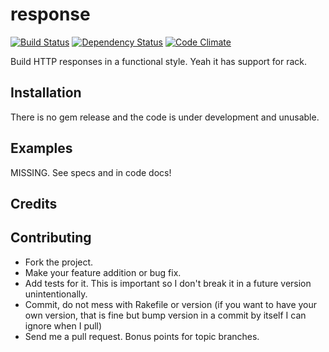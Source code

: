 response
========

[![Build Status](https://secure.travis-ci.org/mbj/response.png?branch=master)](http://travis-ci.org/mbj/response)
[![Dependency Status](https://gemnasium.com/mbj/response.png)](https://gemnasium.com/mbj/response)
[![Code Climate](https://codeclimate.com/badge.png)](https://codeclimate.com/github/mbj/response)

Build HTTP responses in a functional style. Yeah it has support for rack.

Installation
------------

There is no gem release and the code is under development and unusable.

Examples
--------

MISSING. See specs and in code docs!

Credits
-------

Contributing
-------------

* Fork the project.
* Make your feature addition or bug fix.
* Add tests for it. This is important so I don't break it in a
  future version unintentionally.
* Commit, do not mess with Rakefile or version
  (if you want to have your own version, that is fine but bump version in a commit by itself I can ignore when I pull)
* Send me a pull request. Bonus points for topic branches.
